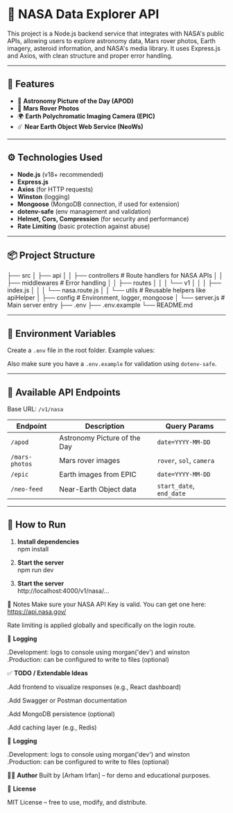 
# 🚀 NASA Data Explorer API

This project is a Node.js backend service that integrates with NASA's public APIs, allowing users to explore astronomy data, Mars rover photos, Earth imagery, asteroid information, and NASA's media library. It uses Express.js and Axios, with clean structure and proper error handling.

---

## 📁 Features

- 🔭 **Astronomy Picture of the Day (APOD)**
- 🚗 **Mars Rover Photos**
- 🌍 **Earth Polychromatic Imaging Camera (EPIC)**
- ☄️ **Near Earth Object Web Service (NeoWs)**

---

## ⚙️ Technologies Used

- **Node.js** (v18+ recommended)
- **Express.js**
- **Axios** (for HTTP requests)
- **Winston** (logging)
- **Mongoose** (MongoDB connection, if used for extension)
- **dotenv-safe** (env management and validation)
- **Helmet, Cors, Compression** (for security and performance)
- **Rate Limiting** (basic protection against abuse)

---

## 📦 Project Structure

├── src
│ ├── api
│ │ ├── controllers # Route handlers for NASA APIs
│ │ ├── middlewares # Error handling
│ │ ├── routes
│ │ │ └── v1
│ │ │ ├── index.js
│ │ │ └── nasa.route.js
│ │ └── utils # Reusable helpers like apiHelper
│ ├── config # Environment, logger, mongoose
│ └── server.js # Main server entry
├── .env
├── .env.example
└── README.md


---

## 🔑 Environment Variables

Create a `.env` file in the root folder. Example values:


Also make sure you have a `.env.example` for validation using `dotenv-safe`.

---

## 📡 Available API Endpoints

Base URL: `/v1/nasa`

| Endpoint             | Description                                   | Query Params                       |
|----------------------|-----------------------------------------------|------------------------------------|
| `/apod`              | Astronomy Picture of the Day                  | `date=YYYY-MM-DD`                 |
| `/mars-photos`       | Mars rover images                             | `rover`, `sol`, `camera`          |
| `/epic`              | Earth images from EPIC                        | `date=YYYY-MM-DD`                 |
| `/neo-feed`          | Near-Earth Object data                        | `start_date`, `end_date`          |

---

## 🧪 How to Run

1. **Install dependencies**  
   npm install

2. **Start the server**  
   npm run dev

3. **Start the server**  
   http://localhost:4000/v1/nasa/...

📌 Notes
Make sure your NASA API Key is valid. You can get one here: https://api.nasa.gov/

Rate limiting is applied globally and specifically on the login route.



📂 **Logging** 

.Development: logs to console using morgan('dev') and winston
.Production: can be configured to write to files (optional)

✅ **TODO / Extendable Ideas** 

.Add frontend to visualize responses (e.g., React dashboard)

.Add Swagger or Postman documentation

.Add MongoDB persistence (optional)

.Add caching layer (e.g., Redis)



📂 **Logging** 

.Development: logs to console using morgan('dev') and winston
.Production: can be configured to write to files (optional)



👨‍💻 **Author**
Built by [Arham Irfan] – for demo and educational purposes.



📃 **License**

MIT License – free to use, modify, and distribute.

